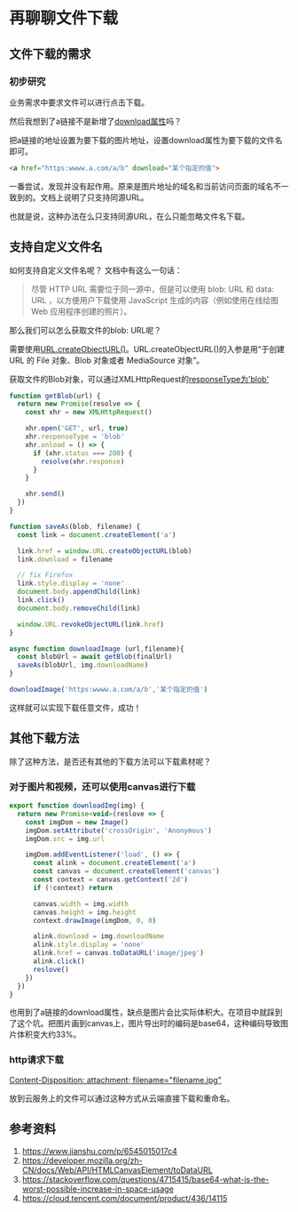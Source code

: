 # 再聊聊文件下载

## 文件下载的需求

### 初步研究

业务需求中要求文件可以进行点击下载。

然后我想到了a链接不是新增了[download属性](https://developer.mozilla.org/zh-CN/docs/Web/HTML/Element/a)吗？

把a链接的地址设置为要下载的图片地址，设置download属性为要下载的文件名即可。

```html
<a href="https:wwww.a.com/a/b" download="某个指定的值">
```
一番尝试，发现并没有起作用。原来是图片地址的域名和当前访问页面的域名不一致到的。文档上说明了只支持同源URL。

也就是说，这种办法在么只支持同源URL，在么只能忽略文件名下载。

## 支持自定义文件名

如何支持自定义文件名呢？
文档中有这么一句话：

>尽管 HTTP URL 需要位于同一源中，但是可以使用 blob: URL 和 data: URL ，以方便用户下载使用 JavaScript 生成的内容（例如使用在线绘图 Web 应用程序创建的照片）。

那么我们可以怎么获取文件的blob: URL呢？

需要使用[URL.createObjectURL()](https://developer.mozilla.org/zh-CN/docs/Web/API/URL/createObjectURL)。URL.createObjectURL()的入参是用“于创建 URL 的 File 对象、Blob 对象或者 MediaSource 对象”。

获取文件的Blob对象，可以通过XMLHttpRequest的[responseType为'blob'](https://developer.mozilla.org/zh-CN/docs/Web/API/XMLHttpRequest/Sending_and_Receiving_Binary_Data)

```javascript
function getBlob(url) {
  return new Promise(resolve => {
    const xhr = new XMLHttpRequest()

    xhr.open('GET', url, true)
    xhr.responseType = 'blob'
    xhr.onload = () => {
      if (xhr.status === 200) {
        resolve(xhr.response)
      }
    }

    xhr.send()
  })
}

function saveAs(blob, filename) {
  const link = document.createElement('a')

  link.href = window.URL.createObjectURL(blob)
  link.download = filename

  // fix Firefox
  link.style.display = 'none'
  document.body.appendChild(link)
  link.click()
  document.body.removeChild(link)

  window.URL.revokeObjectURL(link.href)
}

async function downloadImage (url,filename){
  const blobUrl = await getBlob(finalUrl)
  saveAs(blobUrl, img.downloadName)
}

downloadImage('https:wwww.a.com/a/b','某个指定的值')
```

这样就可以实现下载任意文件，成功！

## 其他下载方法

除了这种方法，是否还有其他的下载方法可以下载素材呢？

### 对于图片和视频，还可以使用canvas进行下载

```javascript
export function downloadImg(img) {
  return new Promise<void>(reslove => {
    const imgDom = new Image()
    imgDom.setAttribute('crossOrigin', 'Anonymous')
    imgDom.src = img.url

    imgDom.addEventListener('load', () => {
      const alink = document.createElement('a')
      const canvas = document.createElement('canvas')
      const context = canvas.getContext('2d')
      if (!context) return

      canvas.width = img.width
      canvas.height = img.height
      context.drawImage(imgDom, 0, 0)

      alink.download = img.downloadName
      alink.style.display = 'none'
      alink.href = canvas.toDataURL('image/jpeg')
      alink.click()
      reslove()
    })
  })
}
```
也用到了a链接的download属性，缺点是图片会比实际体积大。在项目中就踩到了这个坑。把图片画到canvas上，图片导出时的编码是base64，这种编码导致图片体积变大约33%。

### http请求下载
[Content-Disposition: attachment; filename="filename.jpg"](https://developer.mozilla.org/zh-CN/docs/Web/HTTP/Headers/Content-Disposition)

放到云服务上的文件可以通过这种方式从云端直接下载和重命名。
## 参考资料
1. https://www.jianshu.com/p/6545015017c4
2. https://developer.mozilla.org/zh-CN/docs/Web/API/HTMLCanvasElement/toDataURL
3. https://stackoverflow.com/questions/4715415/base64-what-is-the-worst-possible-increase-in-space-usage
4. https://cloud.tencent.com/document/product/436/14115